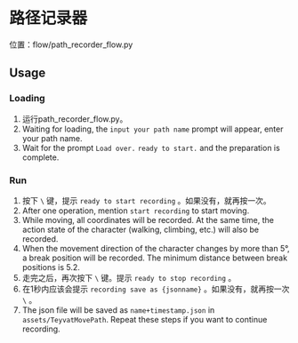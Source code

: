 # 路径记录器

位置：flow/path_recorder_flow.py

## Usage

### Loading

1. 运行path_recorder_flow.py。
2. Waiting for loading, the `input your path name` prompt will appear, enter your path name.
3. Wait for the prompt `Load over.` `ready to start.` and the preparation is complete.

### Run

1. 按下 `\` 键，提示 `ready to start recording` 。如果没有，就再按一次。
2. After one operation, mention `start recording` to start moving.
3. While moving, all coordinates will be recorded. At the same time, the action state of the character (walking, climbing, etc.) will also be recorded.
4. When the movement direction of the character changes by more than 5°, a break position will be recorded. The minimum distance between break positions is 5.2.
5. 走完之后，再次按下 `\` 键。提示 `ready to stop recording` 。
6. 在1秒内应该会提示 `recording save as {jsonname}` 。如果没有，就再按一次 `\` 。
7. The json file will be saved as `name+timestamp.json` in `assets/TeyvatMovePath`. Repeat these steps if you want to continue recording.
